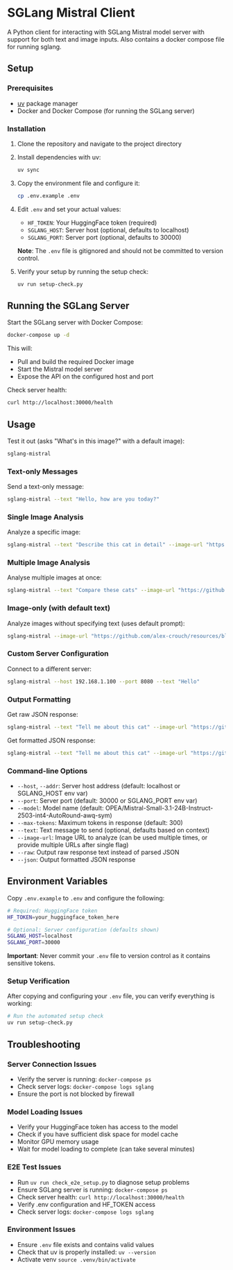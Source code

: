 # SGLang Mistral Client

A Python client for interacting with SGLang Mistral model server with support for both text and image inputs. Also contains a docker compose file for running sglang.

## Setup

### Prerequisites

- [uv](https://github.com/astral-sh/uv) package manager
- Docker and Docker Compose (for running the SGLang server)

### Installation

1. Clone the repository and navigate to the project directory
2. Install dependencies with uv:
   ```bash
   uv sync
   ```

3. Copy the environment file and configure it:
   ```bash
   cp .env.example .env
   ```

4. Edit `.env` and set your actual values:
   - `HF_TOKEN`: Your HuggingFace token (required)
   - `SGLANG_HOST`: Server host (optional, defaults to localhost)
   - `SGLANG_PORT`: Server port (optional, defaults to 30000)

   **Note**: The `.env` file is gitignored and should not be committed to version control.

5. Verify your setup by running the setup check:
   ```bash
   uv run setup-check.py
   ```

## Running the SGLang Server

Start the SGLang server with Docker Compose:

```bash
docker-compose up -d
```

This will:
- Pull and build the required Docker image
- Start the Mistral model server
- Expose the API on the configured host and port

Check server health:
```bash
curl http://localhost:30000/health
```

## Usage

Test it out (asks "What's in this image?" with a default image):
```bash
sglang-mistral
```

### Text-only Messages

Send a text-only message:
```bash
sglang-mistral --text "Hello, how are you today?"
```

### Single Image Analysis

Analyze a specific image:
```bash
sglang-mistral --text "Describe this cat in detail" --image-url "https://github.com/alex-crouch/resources/blob/main/sglang-mistral/slop/cat1.png?raw=true"
```

### Multiple Image Analysis

Analyse multiple images at once:
```bash
sglang-mistral --text "Compare these cats" --image-url "https://github.com/alex-crouch/resources/blob/main/sglang-mistral/slop/cat1.png?raw=true" "https://github.com/alex-crouch/resources/blob/main/sglang-mistral/slop/cat2.png?raw=true"
```

### Image-only (with default text)

Analyze images without specifying text (uses default prompt):
```bash
sglang-mistral --image-url "https://github.com/alex-crouch/resources/blob/main/sglang-mistral/slop/cat3.png?raw=true"
```

### Custom Server Configuration

Connect to a different server:
```bash
sglang-mistral --host 192.168.1.100 --port 8080 --text "Hello"
```

### Output Formatting

Get raw JSON response:
```bash
sglang-mistral --text "Tell me about this cat" --image-url "https://github.com/alex-crouch/resources/blob/main/sglang-mistral/slop/cat1.png?raw=true" --raw
```

Get formatted JSON response:
```bash
sglang-mistral --text "Tell me about this cat" --image-url "https://github.com/alex-crouch/resources/blob/main/sglang-mistral/slop/cat1.png?raw=true" --json
```

### Command-line Options

- `--host`, `--addr`: Server host address (default: localhost or SGLANG_HOST env var)
- `--port`: Server port (default: 30000 or SGLANG_PORT env var)
- `--model`: Model name (default: OPEA/Mistral-Small-3.1-24B-Instruct-2503-int4-AutoRound-awq-sym)
- `--max-tokens`: Maximum tokens in response (default: 300)
- `--text`: Text message to send (optional, defaults based on context)
- `--image-url`: Image URL to analyze (can be used multiple times, or provide multiple URLs after single flag)
- `--raw`: Output raw response text instead of parsed JSON
- `--json`: Output formatted JSON response

## Environment Variables

Copy `.env.example` to `.env` and configure the following:

```bash
# Required: HuggingFace token
HF_TOKEN=your_huggingface_token_here

# Optional: Server configuration (defaults shown)
SGLANG_HOST=localhost
SGLANG_PORT=30000
```

**Important**: Never commit your `.env` file to version control as it contains sensitive tokens.

### Setup Verification

After copying and configuring your `.env` file, you can verify everything is working:

```bash
# Run the automated setup check
uv run setup-check.py
```

## Troubleshooting

### Server Connection Issues
- Verify the server is running: `docker-compose ps`
- Check server logs: `docker-compose logs sglang`
- Ensure the port is not blocked by firewall

### Model Loading Issues
- Verify your HuggingFace token has access to the model
- Check if you have sufficient disk space for model cache
- Monitor GPU memory usage
- Wait for model loading to complete (can take several minutes)

### E2E Test Issues
- Run `uv run check_e2e_setup.py` to diagnose setup problems
- Ensure SGLang server is running: `docker-compose ps`
- Check server health: `curl http://localhost:30000/health`
- Verify .env configuration and HF_TOKEN access
- Check server logs: `docker-compose logs sglang`

### Environment Issues
- Ensure `.env` file exists and contains valid values
- Check that uv is properly installed: `uv --version`
- Activate venv `source .venv/bin/activate`
